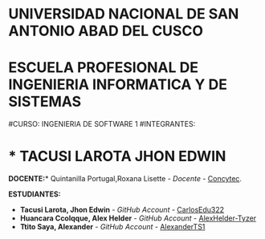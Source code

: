 # UNIVERSIDAD NACIONAL DE SAN ANTONIO ABAD DEL CUSCO
# ESCUELA PROFESIONAL DE INGENIERIA INFORMATICA Y DE SISTEMAS
#CURSO: INGENIERIA DE SOFTWARE 1
#INTEGRANTES:
# * TACUSI LAROTA JHON EDWIN 

**DOCENTE:*** Quintanilla Portugal,Roxana Lisette - _Docente_ - [Concytec](http://directorio.concytec.gob.pe/appDirectorioCTI/VerDatosInvestigador.do?id_investigador=40930).

**ESTUDIANTES:** 
- **Tacusi Larota, Jhon Edwin** - _GitHub Account_ - [CarlosEdu322](https://github.com/CarlosEdu322)
- **Huancara Ccolqque, Alex Helder** - _GitHub Account_ - [AlexHelder-Tyzer](https://github.com/AlexHelder-Tyzer)
- **Ttito Saya, Alexander** - _GitHub Account_ - [AlexanderTS1](https://github.com/AlexanderTS1)

